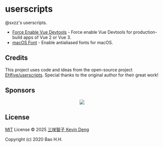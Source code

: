 # userscripts

@sxzz's userscripts.

- [Force Enable Vue Devtools](https://github.com/sxzz/userscripts/raw/refs/heads/main/dist/vue-devtools.user.js) - Force enable Vue Devtools for production-build apps of Vue 2 or Vue 3.
- [macOS Font](https://github.com/sxzz/userscripts/raw/refs/heads/main/dist/macos-font.user.js) - Enable antialiased fonts for macOS.

## Credits

This project uses code and ideas from the open-source project [EHfive/userscripts](https://github.com/EHfive/userscripts). Special thanks to the original author for their great work!

## Sponsors

<p align="center">
  <a href="https://cdn.jsdelivr.net/gh/sxzz/sponsors/sponsors.svg">
    <img src='https://cdn.jsdelivr.net/gh/sxzz/sponsors/sponsors.svg'/>
  </a>
</p>

## License

[MIT](./LICENSE) License © 2025 [三咲智子 Kevin Deng](https://github.com/sxzz)

Copyright (c) 2020 Bao H.H.
